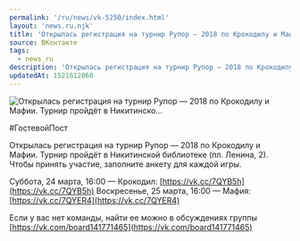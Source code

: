 ```yaml
---
permalink: '/ru/news/vk-5250/index.html'
layout: 'news.ru.njk'
title: 'Открылась регистрация на турнир Рупор — 2018 по Крокодилу и Мафии. Турнир пройдёт в Никитинско'
source: ВКонтакте
tags:
  - news_ru
description: 'Открылась регистрация на турнир Рупор — 2018 по Крокодилу и Мафии. Турнир пройдёт в Никитинско…'
updatedAt: 1521612060
---
```

![Открылась регистрация на турнир Рупор — 2018 по Крокодилу и Мафии. Турнир пройдёт в Никитинско…](https://sun9-13.userapi.com/impf/c844321/v844321454/acd3/qRVcz_skkaA.jpg?size=1280x756&quality=96&sign=6e26d8fb6389aa3b503651fea5f5fab4&c_uniq_tag=G68M1ZQ8H_jfqI3bbadIImWB8bRDmI-PFokeTzaXpq8&type=album)

#ГостевойПост

Открылась регистрация на турнир Рупор — 2018 по Крокодилу и Мафии. Турнир пройдёт в Никитинской библиотеке (пл. Ленина, 2). Чтобы принять участие, заполните анкету для каждой игры.

Суббота, 24 марта, 16:00 — Крокодил: [https://vk.cc/7QYB5h](https://vk.cc/7QYB5h)
Воскресенье, 25 марта, 16:00 — Мафия: [https://vk.cc/7QYER4](https://vk.cc/7QYER4)

Если у вас нет команды, найти ее можно в обсуждениях группы [https://vk.com/board141771465](https://vk.com/board141771465)
